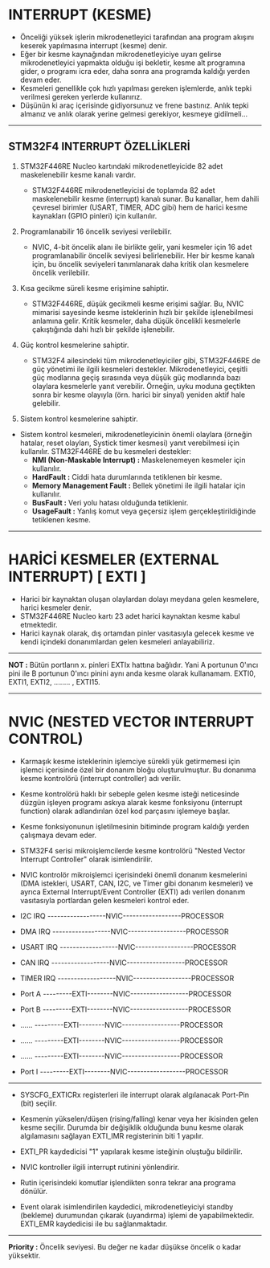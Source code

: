 # INTERRUPT (KESME)

* Önceliği yüksek işlerin mikrodenetleyici tarafından ana program akışını keserek yapılmasına interrupt (kesme) denir.
* Eğer bir kesme kaynağından mikrodenetleyiciye uyarı gelirse mikrodenetleyici yapmakta olduğu işi bekletir, kesme alt programına gider, o programı icra eder, daha sonra ana programda kaldığı yerden devam eder.
* Kesmeleri genellikle çok hızlı yapılması gereken işlemlerde, anlık tepki verilmesi gereken yerlerde kullanırız.
* Düşünün ki araç içerisinde gidiyorsunuz ve frene bastınız. Anlık tepki almanız ve anlık olarak yerine gelmesi gerekiyor, kesmeye gidilmeli...

--------------------------------------------------------------------------------------------------------------------------------------------------------------------

## STM32F4 INTERRUPT ÖZELLİKLERİ

1. STM32F446RE Nucleo kartındaki mikrodenetleyicide 82 adet maskelenebilir kesme kanalı vardır.
   * STM32F446RE mikrodenetleyicisi de toplamda 82 adet maskelenebilir kesme (interrupt) kanalı sunar. Bu kanallar, hem dahili çevresel birimler (USART, TIMER, ADC gibi) hem de harici kesme kaynakları (GPIO pinleri) için kullanılır.

2. Programlanabilir 16 öncelik seviyesi verilebilir.
   * NVIC, 4-bit öncelik alanı ile birlikte gelir, yani kesmeler için 16 adet programlanabilir öncelik seviyesi belirlenebilir. Her bir kesme kanalı için, bu öncelik seviyeleri tanımlanarak daha kritik olan kesmelere öncelik verilebilir.

3. Kısa gecikme süreli kesme erişimine sahiptir.
   * STM32F446RE, düşük gecikmeli kesme erişimi sağlar. Bu, NVIC mimarisi sayesinde kesme isteklerinin hızlı bir şekilde işlenebilmesi anlamına gelir. Kritik kesmeler, daha düşük öncelikli kesmelerle çakıştığında dahi hızlı bir şekilde işlenebilir.

4. Güç kontrol kesmelerine sahiptir.
   * STM32F4 ailesindeki tüm mikrodenetleyiciler gibi, STM32F446RE de güç yönetimi ile ilgili kesmeleri destekler. Mikrodenetleyici, çeşitli güç modlarına geçiş sırasında veya düşük güç modlarında bazı olaylara kesmelerle yanıt verebilir. Örneğin, uyku moduna geçtikten sonra bir kesme olayıyla (örn. harici bir sinyal) yeniden aktif hale gelebilir.

5. Sistem kontrol kesmelerine sahiptir.
  * Sistem kontrol kesmeleri, mikrodenetleyicinin önemli olaylara (örneğin hatalar, reset olayları, Systick timer kesmesi) yanıt verebilmesi için kullanılır. STM32F446RE de bu kesmeleri destekler:
    * **NMI (Non-Maskable Interrupt) :** Maskelenemeyen kesmeler için kullanılır.
    * **HardFault :** Ciddi hata durumlarında tetiklenen bir kesme.
    * **Memory Management Fault :** Bellek yönetimi ile ilgili hatalar için kullanılır.
    * **BusFault :** Veri yolu hatası olduğunda tetiklenir.
    * **UsageFault :** Yanlış komut veya geçersiz işlem gerçekleştirildiğinde tetiklenen kesme.

--------------------------------------------------------------------------------------------------------------------------------------------------------------------

# HARİCİ KESMELER (EXTERNAL INTERRUPT) \[ EXTI \]

* Harici bir kaynaktan oluşan olaylardan dolayı meydana gelen kesmelere, harici kesmeler denir.
* STM32F446RE Nucleo kartı 23 adet harici kaynaktan kesme kabul etmektedir.
* Harici kaynak olarak, dış ortamdan pinler vasıtasıyla gelecek kesme ve kendi içindeki donanımlardan gelen kesmeleri anlayabiliriz.

--------------------------------------------------------------------------------------------------------------------------------------------------------------------

**NOT :** Bütün portların x. pinleri EXTIx hattına bağlıdır. Yani A portunun 0'ıncı pini ile B portunun 0'ıncı pinini aynı anda kesme olarak kullanamam.
EXTI0, EXTI1, EXTI2, ........ , EXTI15.  

-------------------------------------------------------------------------------------------------------------------------------------------------------------------

# NVIC (NESTED VECTOR INTERRUPT CONTROL)

* Karmaşık kesme isteklerinin işlemciye sürekli yük getirmemesi için işlemci içerisinde özel bir donanım bloğu oluşturulmuştur. Bu donanıma kesme kontrolörü (interrupt controller) adı verilir.
  
* Kesme kontrolörü haklı bir sebeple gelen kesme isteği neticesinde düzgün işleyen programı askıya alarak kesme fonksiyonu (interrupt function) olarak adlandırılan özel kod parçasını işlemeye başlar.

* Kesme fonksiyonunun işletilmesinin bitiminde program kaldığı yerden çalışmaya devam eder.

* STM32F4 serisi mikroişlemcilerde kesme kontrolörü "Nested Vector Interrupt Controller" olarak isimlendirilir.

* NVIC kontrolör mikroişlemci içerisindeki önemli donanım kesmelerini (DMA istekleri, USART, CAN, I2C, ve Timer gibi donanım kesmeleri) ve ayrıca External Interrupt/Event Controller (EXTI) adı verilen donanım vasıtasıyla portlardan gelen kesmeleri kontrol eder.

 
* I2C   IRQ ------------------NVIC------------------PROCESSOR
* DMA   IRQ ------------------NVIC------------------PROCESSOR
* USART IRQ ------------------NVIC------------------PROCESSOR
* CAN   IRQ ------------------NVIC------------------PROCESSOR
* TIMER IRQ ------------------NVIC------------------PROCESSOR

* Port A ---------EXTI--------NVIC------------------PROCESSOR
* Port B ---------EXTI--------NVIC------------------PROCESSOR
* ...... ---------EXTI--------NVIC------------------PROCESSOR
* ...... ---------EXTI--------NVIC------------------PROCESSOR
* ...... ---------EXTI--------NVIC------------------PROCESSOR
* Port I ---------EXTI--------NVIC------------------PROCESSOR

-------------------------------------------------------------------------------------------------------------------------------------------------------------------

* SYSCFG_EXTICRx registerleri ile interrupt olarak algılanacak Port-Pin (bit) seçilir.

* Kesmenin yükselen/düşen (rising/falling) kenar veya her ikisinden gelen kesme seçilir. Durumda bir değişiklik olduğunda bunu kesme olarak algılamasını sağlayan EXTI_IMR registerinin biti 1 yapılır.

* EXTI_PR kaydedicisi "1" yapılarak kesme isteğinin oluştuğu bildirilir.

* NVIC kontroller ilgili interrupt rutinini yönlendirir.

* Rutin içerisindeki komutlar işlendikten sonra tekrar ana programa dönülür.

* Event olarak isimlendirilen kaydedici, mikrodenetleyiciyi standby (bekleme) durumundan çıkarak (uyandırma) işlemi de yapabilmektedir. EXTI_EMR kaydedicisi ile bu sağlanmaktadır.

-------------------------------------------------------------------------------------------------------------------------------------------------------------------

**Priority :** Öncelik seviyesi. Bu değer ne kadar düşükse öncelik o kadar yüksektir.








































